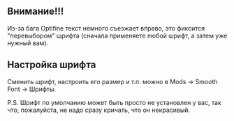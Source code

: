 ## Внимание!!!
Из-за бага Optifine текст немного съезжает вправо, это фиксится "перевыбором" шрифта (сначала применяете любой шрифт, а затем уже нужный вам).


## Настройка шрифта
Сменить шрифт, настроить его размер и т.п. можно в Mods -> Smooth Font -> Шрифты.

P.S. Шрифт по умолчанию может быть просто не установлен у вас, так что, пожалуйста, не надо сразу кричать, что он некрасивый.

